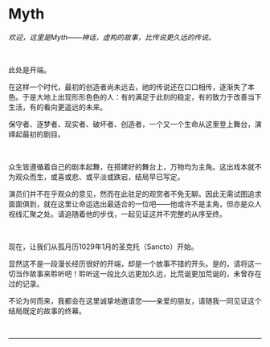 # Myth

*欢迎，这里是Myth——神话，虚构的故事，比传说更久远的传说。*

<br>

此处是开端。

在这样一个时代，最初的创造者尚未远去，祂的传说还在口口相传，逐渐失了本色。于是大地上出现形形色色的人：有的满足于此刻的稳定，有的致力于改善当下生活，有的看向更遥远的未来。

保守者、逐梦者、现实者、破坏者、创造者，一个又一个生命从这里登上舞台，演绎起最初的剧目。

<br>

众生皆遵循着自己的剧本起舞，在搭建好的舞台上，万物均为主角。这出戏本就不为观众而生，或喜或悲、或平淡或跌宕，结局早已写定。

演员们并不在乎观众的意见，然而在此驻足的观赏者不免无聊。因此无需试图追求面面俱到，就在这里让命运选出最适合的一位吧——他或许不是主角，但亦是众人视线汇聚之处。请追随着他的步伐，一起见证这并不完整的从序至终。

<br>

现在，让我们从孤月历1029年1月的圣克托（Sancto）开始。

显然这不是一段漫长经历很好的开端，却是一个故事不错的开头。是的，请将这一切当作故事来聆听吧！聆听这一段比久远更加久远，比荒诞更加荒诞的，未曾存在过的记录。

不论为何而来，我都会在这里诚挚地邀请您——亲爱的朋友，请随我一同见证这个结局既定的故事的终幕。

<br>

---
